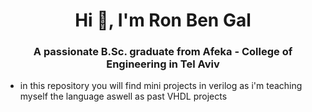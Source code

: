 <h1 align="center">Hi 👋, I'm Ron Ben Gal</h1>
<h3 align="center">A passionate B.Sc. graduate from Afeka - College of Engineering in Tel Aviv</h3>

- in this repository you will find mini projects in verilog as i'm teaching myself the language aswell as past VHDL projects 
</p>
